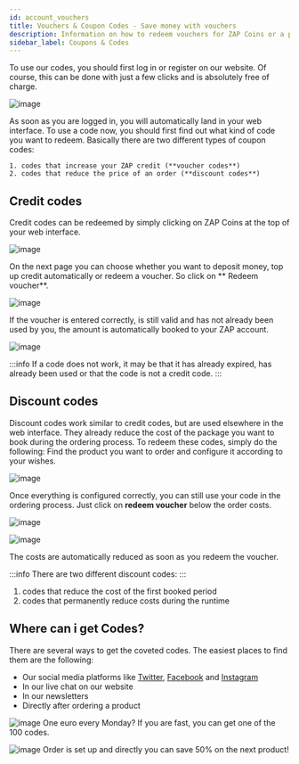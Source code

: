 ```yaml
---
id: account_vouchers
title: Vouchers & Coupon Codes - Save money with vouchers
description: Information on how to redeem vouchers for ZAP Coins or a price reduction for servers - ZAP-Hosting.com Documentation
sidebar_label: Coupons & Codes
---
```



To use our codes, you should first log in or register on our website. Of course, this can be done with just a few clicks and is absolutely free of charge.

![image](https://user-images.githubusercontent.com/13604413/159170445-9997a825-12c1-4088-8dbc-519873b71698.png)

As soon as you are logged in, you will automatically land in your web interface. To use a code now, you should first find out what kind of code you want to redeem. Basically there are two different types of coupon codes:

    1. codes that increase your ZAP credit (**voucher codes**)
    2. codes that reduce the price of an order (**discount codes**)

## Credit codes

Credit codes can be redeemed by simply clicking on ZAP Coins at the top of your web interface.

![image](https://user-images.githubusercontent.com/13604413/159170516-31af4910-d219-4170-b6b7-d386e599e1a7.png)

On the next page you can choose whether you want to deposit money, top up credit automatically or redeem a voucher. So click on ** Redeem voucher**.

![image](https://user-images.githubusercontent.com/13604413/159170456-84817a3a-6299-40cc-be39-6b424f7f38a7.png)

If the voucher is entered correctly, is still valid and has not already been used by you, the amount is automatically booked to your ZAP account. 

![image](https://user-images.githubusercontent.com/13604413/159170458-9f7754eb-67e5-40fe-ae59-cdf5ac1068e0.png)

:::info
If a code does not work, it may be that it has already expired, has already been used or that the code is not a credit code.
:::

## Discount codes

Discount codes work similar to credit codes, but are used elsewhere in the web interface. They already reduce the cost of the package you want to book during the ordering process. To redeem these codes, simply do the following:
Find the product you want to order and configure it according to your wishes.

![image](https://user-images.githubusercontent.com/13604413/159170461-c0c4398e-c875-413f-9536-e2c5378b590b.png)

Once everything is configured correctly, you can still use your code in the ordering process. Just click on **redeem voucher** below the order costs.

![image](https://user-images.githubusercontent.com/13604413/159170463-ee0a095b-b49c-4caf-835c-a45a4e08d8c5.png)

![image](https://user-images.githubusercontent.com/13604413/159170464-40afb279-40dd-4647-826a-37bf2d399c4b.png)

The costs are automatically reduced as soon as you redeem the voucher. 

:::info
There are two different discount codes: 
:::
1. codes that reduce the cost of the first booked period
2. codes that permanently reduce costs during the runtime

## Where can i get Codes?

There are several ways to get the coveted codes. The easiest places to find them are the following:

- Our social media platforms like [Twitter](https://twitter.com/zaphosting), [Facebook](https://www.facebook.com/zaphosting/) and [Instagram](https://www.instagram.com/zaphosting/)
- In our live chat on our website
- In our newsletters
- Directly after ordering a product

![image](https://user-images.githubusercontent.com/13604413/159170469-8eb09a32-ccd4-4b7e-ae98-ec8d3e250a02.png)
One euro every Monday? If you are fast, you can get one of the 100 codes.

![image](https://user-images.githubusercontent.com/13604413/159170472-5e8829f7-f008-49ce-936e-d833dc05636a.png)
Order is set up and directly you can save 50% on the next product!
